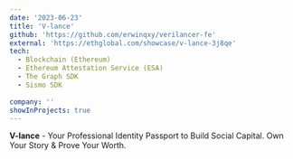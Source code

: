 ```yaml
---
date: '2023-06-23'
title: 'V-lance'
github: 'https://github.com/erwinqxy/verilancer-fe'
external: 'https://ethglobal.com/showcase/v-lance-3j8qe'
tech:
  - Blockchain (Ethereum)
  - Ethereum Attestation Service (ESA)
  - The Graph SDK
  - Sismo SDK
  
company: ''
showInProjects: true
---
```

**V-lance** - Your Professional Identity Passport to Build Social Capital. Own Your Story & Prove Your Worth.
